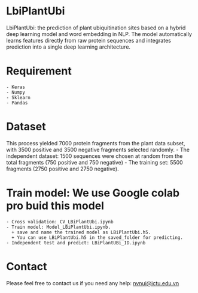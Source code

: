 # LbiPlantUbi

LbiPlantUbi: the prediction of plant ubiquitination sites based on a hybrid deep learning model and word embedding in NLP. The model automatically learns features directly from raw protein sequences and integrates prediction into a single deep learning architecture.
# Requirement
	- Keras
	- Numpy
	- Sklearn
	- Pandas
# Dataset
This process yielded 7000 protein fragments from the plant data subset, with 3500 positive and 3500 negative fragments selected randomly.
	- The independent dataset: 1500 sequences were chosen at random from the total fragments (750 positive and 750 negative)
	- The training set: 5500 fragments (2750 positive and 2750 negative).
# Train model: We use Google colab pro buid this model
	- Cross validation: CV_LBiPlantUbi.ipynb
	- Train model: Model_LBiPlantUbi.ipynb. 
	  + save and name the trained model as LBiPlantUbi.h5. 
   	  + You can use LBiPlantUbi.h5 in the saved_folder for predicting.
	- Independent test and predict: LBiPlantUBi_ID.ipynb
# Contact
Please feel free to contact us if you need any help: nvnui@ictu.edu.vn
